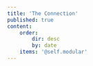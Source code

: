 ```yaml
---
title: 'The Connection'
published: true
content:
    order:
        dir: desc
        by: date
    items: '@self.modular'
---
```


